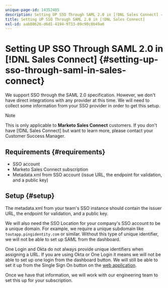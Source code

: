 ```yaml
---
unique-page-id: 14352405
description: Setting UP SSO Through SAML 2.0 in [!DNL Sales Connect] - Marketo Docs - Product Documentation
title: Setting UP SSO Through SAML 2.0 in [!DNL Sales Connect]
exl-id: aab80626-d6d1-4194-9733-09c90c0b49a6
---
```

# Setting UP SSO Through SAML 2.0 in [!DNL Sales Connect] {#setting-up-sso-through-saml-in-sales-connect}

We support SSO through the SAML 2.0 specification. However, we don't have direct integrations with any provider at this time. We will need to collect some information from your SSO provider in order to get this setup.

>[!NOTE]
>
>This is only applicable to **Marketo Sales Connect** customers. If you don't have [!DNL Sales Connect] but want to learn more, please contact your Customer Success Manager.

## Requirements {#requirements}

* SSO account
* Marketo Sales Connect subscription
* Metadata.xml from SSO account (issue URL, the endpoint for validation, and a public key)

## Setup {#setup}

The metadata.xml from your team's SSO instance should contain the issuer URL, the endpoint for validation, and a public key.

We will also need the SSO Location for your company's SSO account to be a unique domain. For example, we require a unique subdomain like `toutapp.pingidentity.com` or similar. Without this type of unique identifier, we will not be able to set up SAML from the dashboard.

One Login and Okta do not always provide unique identifiers when assigning a URL. If you are using Okta or One Login it means we will not be able to set up one login from the dashboard button. We will still be able to set it up from the Single Sign On button on the [web application](https://toutapp.com/login).

Once we have that information, we will work with our engineering team to set this up for your subscription.
